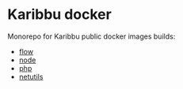 # Karibbu docker

Monorepo for Karibbu public docker images builds:
- [flow](./flow)
- [node](./node)
- [php](./php)
- [netutils](./netutils)